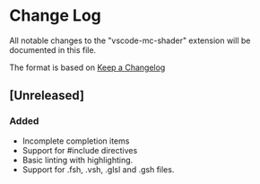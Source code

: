 # Change Log

All notable changes to the "vscode-mc-shader" extension will be documented in this file.

The format is based on [Keep a Changelog](http://keepachangelog.com/en/1.0.0/)

## [Unreleased]

### Added

- Incomplete completion items
- Support for #include directives
- Basic linting with highlighting.
- Support for .fsh, .vsh, .glsl and .gsh files.
